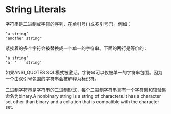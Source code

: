 # String Literals

字符串是二进制或字符的序列，在单引号\('\)或多引号\("\)。例如：

```
’a string‘
"another string"
```

紧挨着的多个字符会被替换成一个单一的字符串。下面的两行是等价的：

```
’a string‘
'a' ' ' 'string'
```

如果ANSI\_QUOTES SQL模式被激活，字符串可以仅被单一的字符串包围。因为一个由双引号包围的字符串会被解释为标识符。

二进制字符串是字符串的二进制形式，每个二进制字符串具有一个字符集和较验集命名为binary.A nonbinary string is a string of characters.It has a character set other than binary and a collation that is compatible with the character set.



